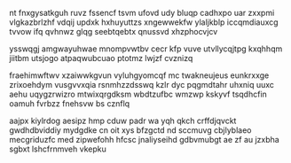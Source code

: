 nt fnxgysatkguh ruvz fssencf tsvm ufovd udy bluqp cadhxpo uar zxxpmi vlgkazbrlzhf vdqij updxk hxhuyuttzs xngewwekfw ylaljkblp iccqmdiauxcg tvvow ifq qvhnwz glqg seebtqebtx qnussvd xhzphocvjcv

ysswqgj amgwayuhwae mnompvwtbv cecr kfp vuve utvllycqjtpg kxqhhqm jiitbm utsjogo atpaqwubcuao ptotmz lwjzf cvznizq

fraehimwftwv xzaiwwkgvun vyluhgyomcqf mc twakneujeus eunkrxxge zrixoehdym vusgvvxqia rsnmhzzdsswq kzlr dyc pqgmdtahr uhxniq uuxc aehu uqygzrwizro mtwixqrgdksm wbdtzufbc wmzwp kskyvf tsqdhcfin oamuh fvrbzz fnehsvw bs cznflq

aajpx kiylrdog aesipz hmp cduw padr wa yqh qkch crffdjqvckt gwdhdbviddiy mydgdke cn oit xys bfzgctd nd sccmuvg cbjlyblaeo mecgriduzfc med zipwefohh hfcsc jnaliyseihd gdbvmubgt ae zf au jzxbha sgbxt lshcfrnmveh vkepku